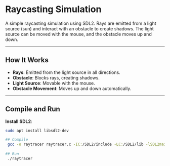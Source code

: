 # Raycasting Simulation

A simple raycasting simulation using SDL2. Rays are emitted from a light source (sun) and interact with an obstacle to create shadows. The light source can be moved with the mouse, and the obstacle moves up and down.

---

## How It Works

- **Rays**: Emitted from the light source in all directions.
- **Obstacle**: Blocks rays, creating shadows.
- **Light Source**: Movable with the mouse.
- **Obstacle Movement**: Moves up and down automatically.

---

## Compile and Run

**Install SDL2**:
   ```bash
   sudo apt install libsdl2-dev

## Compile
    gcc -o raytracer raytracer.c -IC:/SDL2/include -LC:/SDL2/lib -lSDL2main -lSDL2
    
## Run
    ./raytracer
